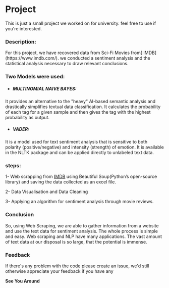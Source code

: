 <h1>Project</h1>
This is just a small project we worked on for university. 
feel free to use if you're interested.

<h3>Description:</h3>
For this project, we have recovered data from Sci-Fi Movies from[ IMDB](https://www.imdb.com/).
we conducted a sentiment analysis and the statistical analysis necessary to draw relevant conclusions.
<h3>Two Models were used:</h3>


- <h5>MULTINOMIAL NAIVE BAYES:</h5>
It provides an alternative to the "heavy" 
AI-based semantic analysis and drastically simplifies textual data classification.
It calculates the probability of each tag for a given sample and then gives the tag with the highest 
probability as output.


- <h5>VADER:</h5>
It is a model used for text sentiment analysis that is sensitive to both polarity (positive/negative) and intensity (strength) of emotion. It is available in the NLTK package and can be applied directly to unlabeled text data.




<h3>steps:</h3>

1- Web scrapping from [IMDB](https://www.imdb.com/) using Beautiful Soup(Python’s open-source library)
and saving the data collected as an excel file.


2- Data Visualisation and Data Cleaning 


3- Applying an algorithm for sentiment analysis through movie reviews. 

<h3>Conclusion</h3>

So, using Web Scraping, we are able to gather information from a website and use the text data for sentiment analysis.
The whole process is simple and easy. Web scraping and NLP have many applications. The vast amount of text data at our 
disposal is so large, that the potential is immense.
  
  
<h3>Feedback</h3>  
  
If there's any problem with the code please create an issue, we'd still
otherwise appreciate your feedback if you have any



**See You Around**
